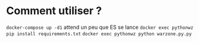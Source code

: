 # Comment utiliser ?
`docker-compose up -d1`
attend un peu que ES se lance
`docker exec pythonwz pip install requirements.txt`
`docker exec pythonwz python warzone.py.py`
